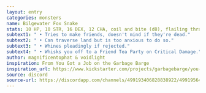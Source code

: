 ```yaml
---
layout: entry
categories: monsters
name: Bilgewater Fox Snake
stats: 10 HP, 10 STR, 16 DEX, 12 CHA, coil and bite (d8), flailing thrash (d4 Blast)
subtext1: " • Tries to make friends, doesn't mind if they're dead."
subtext2: " • Can traverse land but is too anxious to do so."
subtext3: " • Whines pleadingly if rejected."
subtext4: " • Whisks you off to a Friend Tea Party on Critical Damage."
author: magnificentophat & voidlight
inspiration: From You Got a Job on the Garbage Barge
inspiration_url: https://www.kickstarter.com/projects/garbagebarge/you-got-a-job-on-the-garbage-barge
source: discord
source-url: https://discordapp.com/channels/499193406828838922/499195645131882506/690636047478030387
---
```

